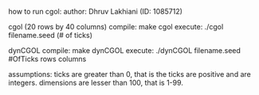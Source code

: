 how to run cgol:
author: Dhruv Lakhiani (ID: 1085712)

cgol (20 rows by 40 columns)
compile: make cgol
execute: ./cgol filename.seed (# of ticks)

dynCGOL
compile: make dynCGOL
execute: ./dynCGOL filename.seed #OfTicks rows columns

assumptions:
  ticks are greater than 0, that is the ticks are positive and are integers.
  dimensions are lesser than 100, that is 1-99.
